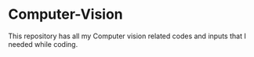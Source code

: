 # Computer-Vision

This repository has all my Computer vision related codes and inputs that I needed while coding.

